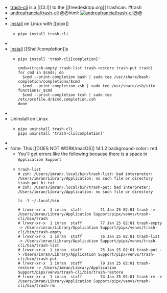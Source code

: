 - [trash-cli](https://github.com/andreafrancia/trash-cli) is a [[CLI]] to the [[freedesktop.org]] trashcan. #trash
- [andreafrancia/trash-cli](https://github.com/andreafrancia/trash-cli)
  @@html: <a href="https://github.com/andreafrancia/trash-cli/"><img src="https://github-readme-stats-astronomer.vercel.app/api/pin/?username=andreafrancia&repo=trash-cli&theme=tokyonight" alt="andreafrancia/trash-cli"/></a>@@
-
- [Install](https://github.com/andreafrancia/trash-cli#installation) on Linux with [[pipx]]
  - ```shell
    pipx install trash-cli
    ```
-
- [Install](https://github.com/andreafrancia/trash-cli#install-shell-completions) [[Shell/completion]]s
  - ```shell
    pipx install 'trash-cli[completion]'

    cmds=(trash-empty trash-list trash-restore trash-put trash)
    for cmd in $cmds; do
      $cmd --print-completion bash | sudo tee /usr/share/bash-completion/completions/$cmd
      $cmd --print-completion zsh | sudo tee /usr/share/zsh/site-functions/_$cmd
      $cmd --print-completion tcsh | sudo tee /etc/profile.d/$cmd.completion.csh
    done
    ```
-
- Uninstall on Linux
  - ```shell
    pipx uninstall trash-cli
    pipx uninstall 'trash-cli[completion]'
    ```
-
- Note: This [[DOES NOT WORK/macOS]] 14.1.2
  background-color:: red
  - You'll get errors like the following because there is a space in `Application Support`
  - ```shell
    trash-list
    # zsh: /Users/imran/.local/bin/trash-list: bad interpreter: /Users/imran/Library/Application: no such file or directory
    trash-put hi.txt
    # zsh: /Users/imran/.local/bin/trash-put: bad interpreter: /Users/imran/Library/Application: no such file or directory

    ls -l ~/.local/bin

    # lrwxr-xr-x  1 imran  staff        71 Jan 25 02:01 trash -> /Users/imran/Library/Application Support/pipx/venvs/trash-cli/bin/trash
    # lrwxr-xr-x  1 imran  staff        77 Jan 25 02:01 trash-empty -> /Users/imran/Library/Application Support/pipx/venvs/trash-cli/bin/trash-empty
    # lrwxr-xr-x  1 imran  staff        76 Jan 25 02:01 trash-list -> /Users/imran/Library/Application Support/pipx/venvs/trash-cli/bin/trash-list
    # lrwxr-xr-x  1 imran  staff        75 Jan 25 02:01 trash-put -> /Users/imran/Library/Application Support/pipx/venvs/trash-cli/bin/trash-put
    # lrwxr-xr-x  1 imran  staff        79 Jan 25 02:01 trash-restore -> /Users/imran/Library/Application Support/pipx/venvs/trash-cli/bin/trash-restore
    # lrwxr-xr-x  1 imran  staff        74 Jan 25 02:01 trash-rm -> /Users/imran/Library/Application Support/pipx/venvs/trash-cli/bin/trash-rm
    ```
